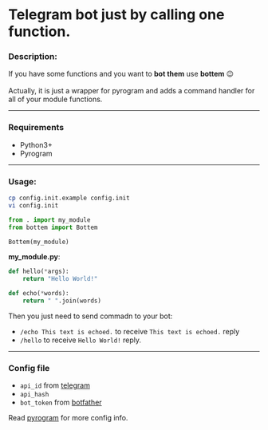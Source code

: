 # **Telegram bot just by calling one function.**

### Description:
If you have some functions and you want to **bot them** use **bottem** :wink:  
<br>
Actually, it is just a wrapper for pyrogram and adds a command handler for all of your module functions.

___
### Requirements
* Python3+
* Pyrogram

___
### Usage:
```sh
cp config.init.example config.init
vi config.init
```
```python
from . import my_module
from bottem import Bottem

Bottem(my_module)
```
**my_module.py**:
```python
def hello(*args):
    return "Hello World!"

def echo(*words):
    return " ".join(words)
```  
Then you just need to send commadn to your bot:  
* `/echo This text is echoed.` to receive `This text is echoed.` reply  
* `/hello` to receive `Hello World!` reply.
___
### Config file
* `api_id` from [telegram](https://my.telegram.org/apps)
* `api_hash`
* `bot_token` from [botfather](https://t.me/botfather)

Read [pyrogram](https://docs.pyrogram.org/topics/config-file) for more config info.  
